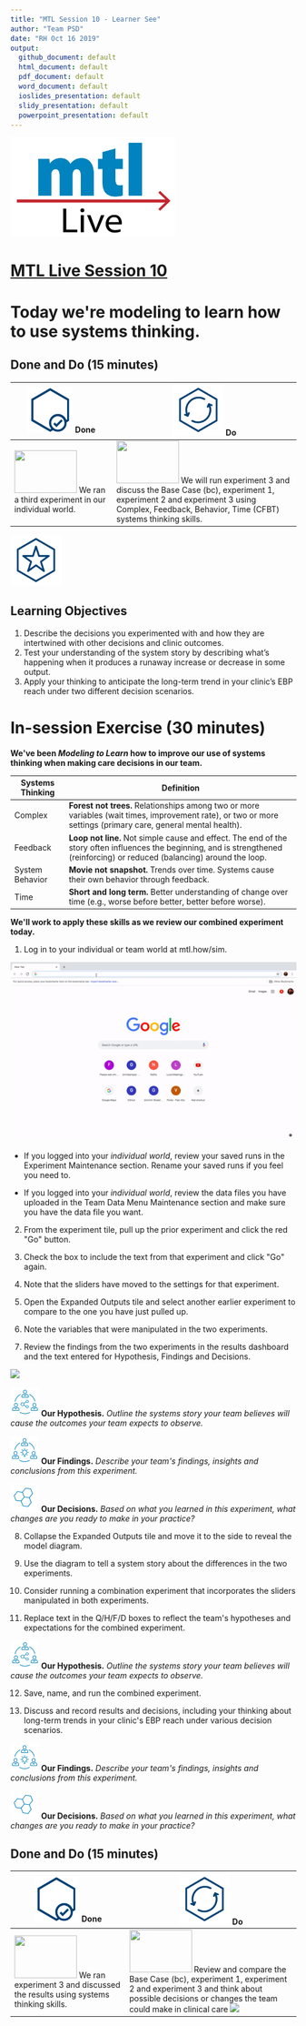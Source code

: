 ```yaml
---
title: "MTL Session 10 - Learner See"
author: "Team PSD"
date: "RH Oct 16 2019"
output: 
  github_document: default
  html_document: default
  pdf_document: default
  word_document: default
  ioslides_presentation: default
  slidy_presentation: default
  powerpoint_presentation: default
---
```


[<img src = "https://github.com/lzim/teampsd/blob/master/resources/logos/mtl_live_sq_sm.png"
     height = "175" width = "290">](https://github.com/lzim/mtl/blob/master/session10/s10_learner/mtl_session10_see.md)  

# [MTL Live Session 10](https://github.com/lzim/mtl/blob/master/session10/s10_learner/mtl_session10_see.md "MTL Live Session 10")

# Today we're modeling to learn how to use systems thinking.

## Done and Do (15 minutes)
<!-- Do/Done Tables -->
| [<img src = "https://github.com/lzim/teampsd/blob/master/resources/icons/done.png" height = "80" width = "80">](https://github.com/lzim/mtl/blob/master/session10/s10_learner/mtl_session10_see.md) **Done** | [<img src = "https://github.com/lzim/teampsd/blob/master/resources/icons/do.png" height = "90" width = "90">](https://github.com/lzim/mtl/blob/master/session10/s10_learner/mtl_session10_see.md) **Do** |
| --- | --- | 
| [<img src = "https://raw.githubusercontent.com/lzim/teampsd/master/resources/logos/mtl_how_sim.png" height = "75" width = "110">](http://mtl.how/sim) We ran a third experiment in our individual world.  | [<img src = "https://raw.githubusercontent.com/lzim/teampsd/master/resources/logos/mtl_how_sim.png" height = "75" width = "110">](http://mtl.how/sim) We will run experiment 3 and discuss the Base Case (bc), experiment 1, experiment 2 and experiment 3 using Complex, Feedback, Behavior, Time (CFBT) systems thinking skills. | 


<!-- Learning Objectives Icon --> 
[<img src = "https://github.com/lzim/teampsd/blob/master/resources/icons/learning_objectives.png" height = "90" width = "90" style ="display: inline-block"/>](https://github.com/lzim/mtl/blob/master/session10/s10_learner/mtl_session10_see.md) 

## Learning Objectives

1.	Describe the decisions you experimented with and how they are intertwined with other decisions and clinic outcomes.
2.	Test your understanding of the system story by describing what’s happening when it produces a runaway increase or decrease in some output.
3.	Apply your thinking to anticipate the long-term trend in your clinic’s EBP reach under two different decision scenarios.


# In-session Exercise (30 minutes)

**We've been _Modeling to Learn_ how to improve our use of systems thinking when making care decisions in our team.**

Systems Thinking | Definition
-- | -- 
Complex | **Forest   not trees.**    Relationships among two or more   variables (wait times, improvement rate), or two or more settings (primary   care, general mental health).
Feedback | **Loop not line.**    Not simple cause and effect. The end of   the story often influences the beginning, and is strengthened (reinforcing)   or reduced (balancing) around the loop.
System Behavior | **Movie   not snapshot.**    Trends over time.    Systems cause their own behavior   through feedback.
Time | **Short   and   long term.**      Better understanding of change over   time   (e.g., worse before better, better   before worse).

**We'll work to apply these skills as we review our combined experiment today.**

1.	Log in to your individual or team world at mtl.how/sim.

![](https://raw.githubusercontent.com/lzim/teampsd/master/resources/gifs/sim_ui_1.gif)

   - If you logged into your *individual world*, review your saved runs in the Experiment Maintenance section. Rename your saved runs if you feel you need to.

   - If you logged into your *individual world*, review the data files you have uploaded in the Team Data Menu Maintenance section and make sure you have the data file you want.
   
2. From the experiment tile, pull up the prior experiment and click the red "Go" button.

3. Check the box to include the text from that experiment and click "Go" again.

4. Note that the sliders have moved to the settings for that experiment.

5. Open the Expanded Outputs tile and select another earlier experiment to compare to the one you have just pulled up.

6. Note the variables that were manipulated in the two experiments.

7. Review the findings from the two experiments in the results dashboard and the text entered for Hypothesis, Findings and Decisions.

![](https://raw.githubusercontent.com/lzim/teampsd/master/resources/gifs/sim_ui_compare_alt.gif)

[<img src = "https://raw.githubusercontent.com/lzim/teampsd/master/resources/icons/mtl_hypothesis.png" height = "50" width = "50" style = "display: inline-block"/>](http://mtl.how/sim) **Our Hypothesis.** *Outline the systems story your team believes will cause the outcomes your team expects to observe.*

[<img src = "https://raw.githubusercontent.com/lzim/teampsd/master/resources/icons/mtl_findings.png" height = "50" width = "50" style = "display: inline-block"/>](http://mtl.how/sim) **Our Findings.** *Describe your team's findings, insights and conclusions from this experiment.* 

[<img src = "https://raw.githubusercontent.com/lzim/teampsd/master/resources/icons/mtl_decisions.png" height = "50" width = "50" style = "display: inline-block"/>](http://mtl.how/sim) **Our Decisions.** *Based on what you learned in this experiment, what changes are you ready to make in your practice?* 

8. Collapse the Expanded Outputs tile and move it to the side to reveal the model diagram.

9. Use the diagram to tell a system story about the differences in the two experiments.

10. Consider running a combination experiment that incorporates the sliders manipulated in both experiments.

11. Replace text in the Q/H/F/D boxes to reflect the team's hypotheses and expectations for the combined experiment.

[<img src = "https://raw.githubusercontent.com/lzim/teampsd/master/resources/icons/mtl_hypothesis.png" height = "50" width = "50" style = "display: inline-block"/>](http://mtl.how/sim) **Our Hypothesis.** *Outline the systems story your team believes will cause the outcomes your team expects to observe.*

12. Save, name, and run the combined experiment.

13. Discuss and record results and decisions, including your thinking about long-term trends in your clinic's EBP reach under various decision scenarios.

[<img src = "https://raw.githubusercontent.com/lzim/teampsd/master/resources/icons/mtl_findings.png" height = "50" width = "50" style = "display: inline-block"/>](http://mtl.how/sim) **Our Findings.** *Describe your team's findings, insights and conclusions from this experiment.* 

[<img src = "https://raw.githubusercontent.com/lzim/teampsd/master/resources/icons/mtl_decisions.png" height = "50" width = "50" style = "display: inline-block"/>](http://mtl.how/sim) **Our Decisions.** *Based on what you learned in this experiment, what changes are you ready to make in your practice?* 

## Done and Do (15 minutes)
<!-- Do/Done Tables -->
| [<img src = "https://github.com/lzim/teampsd/blob/master/resources/icons/done.png" height = "80" width = "80">](https://github.com/lzim/mtl/blob/master/session10/s10_learner/mtl_session10_see.md) **Done** | [<img src = "https://github.com/lzim/teampsd/blob/master/resources/icons/do.png" height = "90" width = "90">](https://github.com/lzim/mtl/blob/master/session10/s10_learner/mtl_session10_see.md) **Do** |
| --- | --- | 
| [<img src = "https://raw.githubusercontent.com/lzim/teampsd/master/resources/logos/mtl_how_sim.png" height = "75" width = "110">](http://mtl.how/sim) We ran experiment 3 and discussed the results using systems thinking skills. | [<img src = "https://raw.githubusercontent.com/lzim/teampsd/master/resources/logos/mtl_how_sim.png" height = "75" width = "110">](http://mtl.how/sim) Review and compare the Base Case (bc), experiment 1, experiment 2 and experiment 3 and think about possible decisions or changes the team could make in clinical care ![](https://raw.githubusercontent.com/lzim/teampsd/master/resources/gifs/sim_ui_results_dash.gif)|
 
